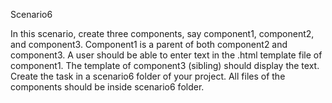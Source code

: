 Scenario6

In this scenario, create three components, say component1, component2, and component3.
Component1 is a parent of both component2 and component3.
A user should be able to enter text in the .html template file of component1. The template of
component3 (sibling) should display the text.
Create the task in a scenario6 folder of your project. All files of the components should be inside scenario6 folder.
